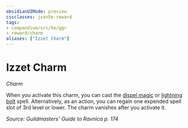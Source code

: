 ```yaml
---
obsidianUIMode: preview
cssclasses: json5e-reward
tags:
- compendium/src/5e/ggr
- reward/charm
aliases: ["Izzet Charm"]
---
```

# Izzet Charm
*Charm*  

When you activate this charm, you can cast the [dispel magic](compendium/spells/dispel-magic.md) or [lightning bolt](compendium/spells/lightning-bolt.md) spell. Alternatively, as an action, you can regain one expended spell slot of 3rd level or lower. The charm vanishes after you activate it.

*Source: Guildmasters' Guide to Ravnica p. 174*